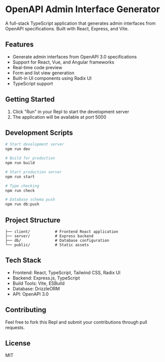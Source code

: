 
# OpenAPI Admin Interface Generator

A full-stack TypeScript application that generates admin interfaces from OpenAPI specifications. Built with React, Express, and Vite.

## Features

- Generate admin interfaces from OpenAPI 3.0 specifications
- Support for React, Vue, and Angular frameworks
- Real-time code preview
- Form and list view generation
- Built-in UI components using Radix UI
- TypeScript support

## Getting Started

1. Click "Run" in your Repl to start the development server
2. The application will be available at port 5000

## Development Scripts

```bash
# Start development server
npm run dev

# Build for production
npm run build

# Start production server
npm run start

# Type checking
npm run check

# Database schema push
npm run db:push
```

## Project Structure

```
├── client/           # Frontend React application
├── server/           # Express backend
├── db/               # Database configuration
└── public/           # Static assets
```

## Tech Stack

- Frontend: React, TypeScript, Tailwind CSS, Radix UI
- Backend: Express.js, TypeScript
- Build Tools: Vite, ESBuild
- Database: DrizzleORM
- API: OpenAPI 3.0

## Contributing

Feel free to fork this Repl and submit your contributions through pull requests.

## License

MIT

